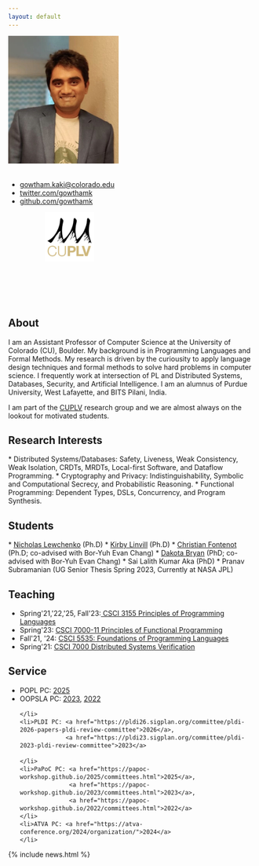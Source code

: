 ```yaml
---
layout: default
---
```



<div id="profile-pic" class="alignleft" style="max-width: 250px;
margin-right: 30px; margin-bottom:110px">

<div><img class="" src="/images/profile-image-2.jpg" alt="gowtham kaki" style="max-width: 225px"/></div>
<br/>
<ul>
<li><a href="https://www.colorado.edu/cs/gowtham-kaki">gowtham.kaki@colorado.edu</a></li>
<li><a href="https://twitter.com/GowthamK">twitter.com/gowthamk</a></li>
<li><a href="https://github.com/gowthamk/">github.com/gowthamk</a></li>
</ul>
<div style="text-align:center"><a href="https://plv.colorado.edu/"><img class="" src="/images/cuplv-logo.png" alt="CUPLV" style="max-width: 100px"/></a></div>

</div>

<h2>About</h2>
I am an Assistant Professor of Computer Science at the University of
Colorado (CU), Boulder. My background is in Programming Languages and
Formal Methods. My research is driven by the curiousity to apply
language design techniques and formal methods to solve hard problems
in computer science. I frequently work at intersection of PL and
Distributed Systems, Databases, Security, and Artificial Intelligence.
I am an alumnus of Purdue University, West Lafayette, and BITS Pilani, India.

I am part of the <a href="https://plv.colorado.edu">CUPLV</a> research group and we are almost always on the lookout for motivated students. 

<h2>Research Interests</h2>
* Distributed Systems/Databases: Safety, Liveness, Weak
  Consistency, Weak Isolation, CRDTs, MRDTs, Local-first Software, and Dataflow Programming.
* Cryptography and Privacy: Indistinguishability, Symbolic and
  Computational Secrecy, and Probabilistic Reasoning.
* Functional Programming: Dependent Types, DSLs, Concurrency, and
  Program Synthesis.

<h2>Students</h2>
* <a href="https://www.octalsrc.org/research">Nicholas Lewchenko</a> (Ph.D)
* <a href="https://scholar.google.com/citations?user=zodGXUUAAAAJ&hl=en">Kirby Linvill</a> (Ph.D)
* <a href="https://chfont.github.io/">Christian Fontenot</a> (Ph.D;
  co-advised with Bor-Yuh Evan Chang)
* <a href="https://www.dakota.quest/">Dakota Bryan</a> (PhD; co-advised with Bor-Yuh Evan Chang)
* Sai Lalith Kumar Aka (PhD)
* Pranav Subramanian (UG Senior Thesis Spring 2023, Currently at NASA
  JPL)

<!--In my current research, I am exploring how
provably-correct and scalable distributed applications can be built
with least amount of programming effort. The research has practical
implications to the up and coming area of decentralized trustless
computing.

Prior to joining CU, I was a Post-Doc and a Ph.D student at Purdue
University, where I was advised by [Prof. Suresh
Jagannathan](https://www.cs.purdue.edu/homes/suresh).  As a grad
student, I was a Google PhD Fellow in the area of Programming
Technology and Software Engineering. I earned my Masters in CS from
Purdue, and Bachelors in CS from [BITS
Pilani](https://www.bits-pilani.ac.in), India. -->

<!-- 
<span class="highlight">I am actively recruiting Ph.D students</span>.
If you considering a PhD in Programming Languages and Verification,
you should definitely apply to CU! We have a great
[PLV](https://plv.colorado.edu) group with [diverse research
interests](https://www.youtube.com/watch?v=qAUpUujljWY), and a
[beautiful
campus](https://www.colorado.edu/virtualvisit/boulder-campus) in the
midst of [the best
city](https://realestate.usnews.com/places/colorado/boulder?utm_source=usn_tw)
to live in the US! -->

<div>
  <div class="alignleft" >
  <h2>Teaching</h2>
  <ul>
	<li>Spring'21,'22,'25, Fall'23:<a href="https://github.com/sriram0339/csci3155_notebooks"> CSCI 3155 Principles of Programming Languages </a></li>
	<li>Spring'23: <a href="https://gowthamk.github.io/csci7000_pfp_s23/">CSCI 7000-11 Principles of Functional
  Programming</a></li>
    <li>Fall'21, '24: <a href="https://csci5535.github.io/">CSCI 5535: Foundations of Programming Languages</a></li>
    <li>Spring'21: <a href="https://gowthamk.github.io/csci7000_s21/">CSCI 7000 Distributed Systems Verification</a></li>
  </ul>
  </div>
  <div>
  <h2> Service</h2>
  <ul>
    <li>POPL PC: <a href="https://popl25.sigplan.org/committee/POPL-2025-popl-research-papers-program-committee">2025</a>
    </li>
    <li>OOPSLA PC: <a href="https://2023.splashcon.org/committee/splash-2023-oopsla-review-committee">2023</a>,
                   <a href="https://2022.splashcon.org/committee/splash-2022-psla-review-committee">2022</a>
				   
	</li>
    <li>PLDI PC: <a href="https://pldi26.sigplan.org/committee/pldi-2026-papers-pldi-review-committee">2026</a>,
                 <a href="https://pldi23.sigplan.org/committee/pldi-2023-pldi-review-committee">2023</a>
                
	</li>
    <li>PaPoC PC: <a href="https://papoc-workshop.github.io/2025/committees.html">2025</a>,
                  <a href="https://papoc-workshop.github.io/2023/committees.html">2023</a>, 
				  <a href="https://papoc-workshop.github.io/2022/committees.html">2022</a>
	</li>
    <li>ATVA PC: <a href="https://atva-conference.org/2024/organization/">2024</a>
    </li>
  </ul>
  </div>
</div>

<div style="clear:left;">
{% include news.html %}
</div>
